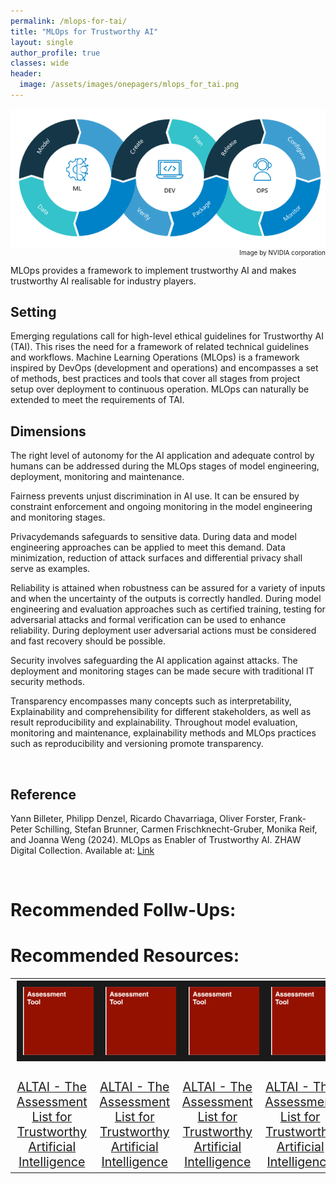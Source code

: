 ```yaml
---
permalink: /mlops-for-tai/
title: "MLOps for Trustworthy AI"
layout: single
author_profile: true
classes: wide
header:
  image: /assets/images/onepagers/mlops_for_tai.png
---
```


<html>
<body>

<!-- IMAGE -->
<p class="image" style="font-size:10.0px; text-align:right;"><img src="/assets/images/onepagers/mlops_for_tai.png" alt="MLOps_Image.png"><br>
Image by NVIDIA corporation</p>

<!-- ABSTRACT -->
<p class="notice--info"><span style="font-size:14.0px;">MLOps provides a framework to implement trustworthy AI and makes trustworthy AI realisable for industry players.</span></p>

<!-- PARAGRAPHS AND SUBTITLES -->
<h2 ><b>Setting</b></h2>
<p class="p">Emerging regulations call for high-level ethical guidelines for Trustworthy AI (TAI). This rises the need for a framework of related technical guidelines and workflows. Machine Learning Operations (MLOps) is a framework inspired by DevOps (development and operations) and encompasses a set of methods, best practices and tools that cover all stages from project setup over deployment to continuous operation. MLOps can naturally be extended to meet the requirements of TAI.</p>

<h2><b>Dimensions</b></h2>
<p class="p">The right level of <span class="s2">autonomy</span> for the AI application and adequate control by humans can be addressed during the MLOps stages of model engineering, deployment, monitoring and maintenance.</p>

<p class="p"><span class="s2">Fairness</span> prevents unjust discrimination in AI use. It can be ensured by constraint enforcement and ongoing monitoring in the model engineering and monitoring stages.</p>

<p class="p"><span class="s2">Privacy</span>demands safeguards to sensitive data. During data and model engineering approaches can be applied to meet this demand. Data minimization, reduction of attack surfaces and differential privacy shall serve as examples.</p>

<p class="p"><span class="s2">Reliability</span> is attained when robustness can be assured for a variety of inputs and when the uncertainty of the outputs is correctly handled. During model engineering and evaluation approaches such as certified training, testing for adversarial attacks and formal verification can be used to enhance reliability. During deployment user adversarial actions must be considered and fast recovery should be possible.</p>

<p class="p"><span class="s2">Security</span> involves safeguarding the AI application against attacks. The deployment and monitoring stages can be made secure with traditional IT security methods.</p>

<p class="p"><span class="s2">Transparency</span> encompasses many concepts such as interpretability, Explainability and comprehensibility for different stakeholders, as well as result reproducibility and explainability. Throughout model evaluation, monitoring and maintenance, explainability methods and MLOps practices such as reproducibility and versioning promote transparency.</p>
<br>

<!-- REFERENCE -->
<h2><b>Reference</b></h2>
<p class="p"><span class="s1">Yann Billeter, Philipp Denzel, Ricardo Chavarriaga, Oliver Forster, Frank-Peter Schilling, Stefan Brunner, Carmen Frischknecht-Gruber, Monika Reif, and Joanna Weng (2024). MLOps as Enabler of Trustworthy AI. ZHAW Digital Collection. Available at: <a href="https://digitalcollection.zhaw.ch/bitstream/11475/30443/3/2024_Billeter-etal_MLOps-for-Trustworthy-AI_SDS24.pdf"><span class="s3">Link</span></a></span></p>
<br>

<!-- RESOURCES -->
<h1><b>Recommended Follw-Ups:</b></h1>


<h1><b>Recommended Resources:</b></h1>
<table style="width:100%;align:center;">
<tr>
<td class="middle" align="center" style="font-size:140%;width: 25%;vertical-align:top">
 	<a href="ethics/assessment%20tool/ALTAI-The-Assessment-List-for-Trustwor/"><img src="/assets/images/RAI_toolkit/Assess.png" alt="ALTAI - The Assessment List for Trustworthy Artificial Intelligence" width="200" border="10"><br><br>ALTAI - The Assessment List for Trustworthy Artificial Intelligence</a>
<td class="middle" align="center" style="font-size:140%;width: 25%;vertical-align:top">
 	<a href="ethics/assessment%20tool/ALTAI-The-Assessment-List-for-Trustwor/"><img src="/assets/images/RAI_toolkit/Assess.png" alt="ALTAI - The Assessment List for Trustworthy Artificial Intelligence" width="200" border="10"><br><br>ALTAI - The Assessment List for Trustworthy Artificial Intelligence</a>
</td>
<td class="middle" align="center" style="font-size:140%;width: 25%;vertical-align:top">
 	<a href="ethics/assessment%20tool/ALTAI-The-Assessment-List-for-Trustwor/"><img src="/assets/images/RAI_toolkit/Assess.png" alt="ALTAI - The Assessment List for Trustworthy Artificial Intelligence" width="200" border="10"><br><br>ALTAI - The Assessment List for Trustworthy Artificial Intelligence</a>
</td>
<td class="middle" align="center" style="font-size:140%;width: 25%;vertical-align:top">
 	<a href="ethics/assessment%20tool/ALTAI-The-Assessment-List-for-Trustwor/"><img src="/assets/images/RAI_toolkit/Assess.png" alt="ALTAI - The Assessment List for Trustworthy Artificial Intelligence" width="200" border="10"><br><br>ALTAI - The Assessment List for Trustworthy Artificial Intelligence</a>
</td>
</tr>
</table>
<br>
</body>
</html>
